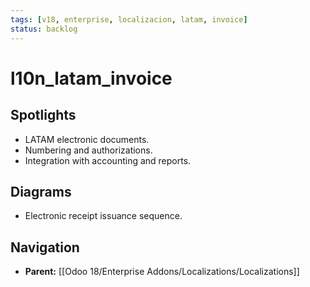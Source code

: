 ```yaml
---
tags: [v18, enterprise, localizacion, latam, invoice]
status: backlog
---
```

# l10n_latam_invoice

## Spotlights
- LATAM electronic documents.
- Numbering and authorizations.
- Integration with accounting and reports.

## Diagrams
- Electronic receipt issuance sequence.




## Navigation
- **Parent:** [[Odoo 18/Enterprise Addons/Localizations/Localizations]]
